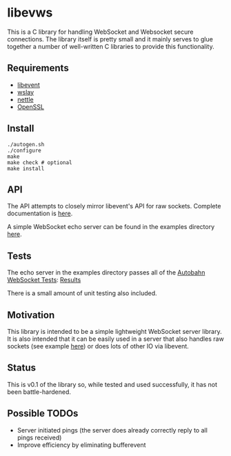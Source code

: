 libevws
=============

This is a C library for handling WebSocket and Websocket secure connections.  The library itself is pretty small and it mainly serves to glue together a number of well-written C libraries to provide this functionality.

## Requirements

 * [libevent](http://libevent.org/)
 * [wslay](https://tatsuhiro-t.github.io/wslay/index.html)
 * [nettle](http://www.lysator.liu.se/~nisse/nettle/)
 * [OpenSSL](https://www.openssl.org/)

## Install

    ./autogen.sh
    ./configure
    make
    make check # optional
    make install

## API

The API attempts to closely mirror libevent's API for raw sockets.  Complete documentation is [here](http://crunchyfrog.github.io/libevws/doxygen/html/).

A simple WebSocket echo server can be found in the examples directory [here](https://github.com/crunchyfrog/libevws/blob/master/examples/echo_server.c).

## Tests

The echo server in the examples directory passes all of the [Autobahn WebSocket Tests](http://autobahn.ws/): [Results](http://crunchyfrog.github.io/libevws/autobahn/)

There is a small amount of unit testing also included.

## Motivation

This library is intended to be a simple lightweight WebSocket server library.  It is also intended that it can be easily used in a server that also handles raw sockets (see example [here](https://github.com/crunchyfrog/libevws/blob/master/examples/dual_echo_server.c)) or does lots of other IO via libevent.

## Status

This is v0.1 of the library so, while tested and used successfully, it has not been battle-hardened.

## Possible TODOs

 * Server initiated pings (the server does already correctly reply to all pings received)
 * Improve efficiency by eliminating bufferevent
